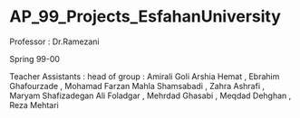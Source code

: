 # AP_99_Projects_EsfahanUniversity

Professor : Dr.Ramezani

Spring 99-00

Teacher Assistants : 
  head of group : Amirali Goli
  Arshia Hemat , Ebrahim Ghafourzade , Mohamad Farzan
  Mahla Shamsabadi , Zahra Ashrafi , Maryam Shafizadegan
  Ali Foladgar , Mehrdad Ghasabi , Meqdad Dehghan , Reza Mehtari
